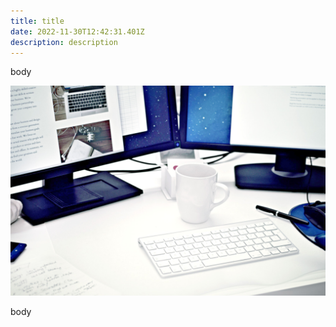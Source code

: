 ```yaml
---
title: title
date: 2022-11-30T12:42:31.401Z
description: description
---
```

b﻿ody

![computer](bg-job.jpg "computer")

b﻿ody
